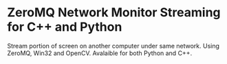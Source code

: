 # ZeroMQ Network Monitor Streaming for C++ and Python 

Stream portion of screen on another computer under same network. Using ZeroMQ, Win32 and OpenCV. Avalaible for both Python and C++.


